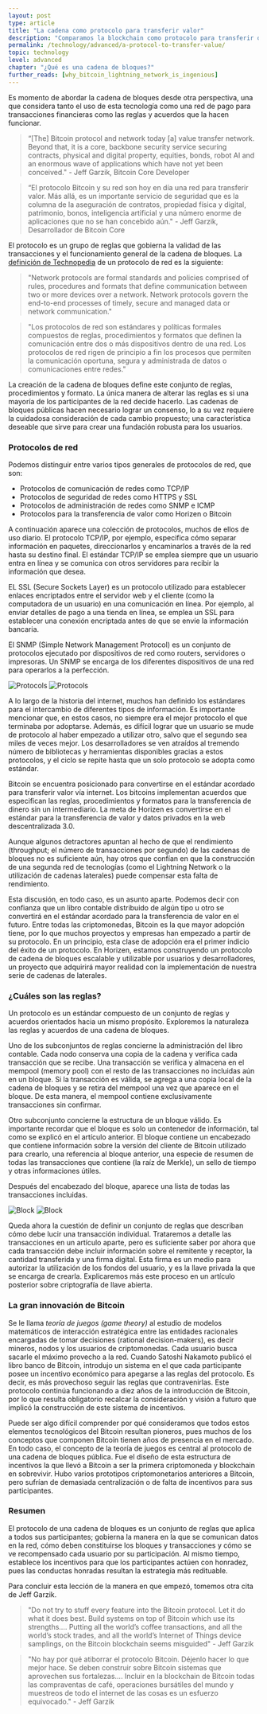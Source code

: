 ```yaml
---
layout: post
type: article
title: "La cadena como protocolo para transferir valor"
description: "Comparamos la blockchain como protocolo para transferir dinero con el internet como protocolo para transferir información."
permalink: /technology/advanced/a-protocol-to-transfer-value/
topic: technology
level: advanced
chapter: "¿Qué es una cadena de bloques?"
further_reads: [why_bitcoin_lightning_network_is_ingenious]
---
```


Es momento de abordar la cadena de bloques desde otra perspectiva, una que considera tanto el uso de esta tecnología como una red de pago para transacciones financieras como las reglas y acuerdos que la hacen funcionar.

> “[The] Bitcoin protocol and network today [a] value transfer network. Beyond that, it is a core, backbone security service securing contracts, physical and digital property, equities, bonds, robot AI and an enormous wave of applications which have not yet been conceived." - Jeff Garzik, Bitcoin Core Developer

> “El protocolo Bitcoin y su red son hoy en día una red para transferir valor. Más allá, es un importante servicio de seguridad que es la columna de la aseguración de contratos, propiedad física y digital, patrimonio, bonos, inteligencia artificial y una número enorme de aplicaciones que no se han concebido aún." - Jeff Garzik, Desarrollador de Bitcoin Core

El protocolo es un grupo de reglas que gobierna la validad de las transacciones y el funcionamiento general de la cadena de bloques. La [definición de Technopedia](https://www.techopedia.com/definition/12938/network-protocols) de un protocolo de red es la siguiente:

> "Network protocols are formal standards and policies comprised of rules, procedures and formats that define communication between two or more devices over a network. Network protocols govern the end-to-end processes of timely, secure and managed data or network communication."

> "Los protocolos de red son estándares y políticas formales compuestos de reglas, procedimientos y formatos que definen la comunicación entre dos o más dispositivos dentro de una red. Los protocolos de red rigen de principio a fin los procesos que permiten la comunicación oportuna, segura y administrada de datos o comunicaciones entre redes."

La creación de la cadena de bloques define este conjunto de reglas, procedimientos y formato. La única manera de alterar las reglas es si una mayoría de los participantes de la red decide hacerlo. Las cadenas de bloques públicas hacen necesario lograr un consenso, lo a su vez requiere la cuidadosa consideración de cada cambio propuesto; una característica deseable que sirve para crear una fundación robusta para los usuarios.

### Protocolos de red

Podemos distinguir entre varios tipos generales de protocolos de red, que son:

 - Protocolos de comunicación de redes como TCP/IP
 - Protocolos de seguridad de redes como HTTPS y SSL
 - Protocolos de administración de redes como SNMP e ICMP
 - Protocolos para la transferencia de valor como Horizen o Bitcoin

A continuación aparece una colección de protocolos, muchos de ellos de uso diario. El protocolo TCP/IP, por ejemplo, especifica cómo separar información en paquetes, direccionarlos y encaminarlos a través de la red hasta su destino final. El estándar TCP/IP se emplea siempre que un usuario entra en línea y se comunica con otros servidores para recibir la información que desea.

EL SSL (Secure Sockets Layer) es un protocolo utilizado para establecer enlaces encriptados entre el servidor web y el cliente (como la computadora de un usuario) en una comunicación en línea. Por ejemplo, al enviar detalles de pago a una tienda en línea, se emplea un SSL para establecer una conexión encriptada antes de que se envíe la información bancaria.

El SNMP (Simple Network Management Protocol) es un conjunto de protocolos ejecutado por dispositivos de red como routers, servidores o impresoras. Un SNMP se encarga de los diferentes dispositivos de una red para operarlos a la perfección.
 
![Protocols](/assets/post_files/technology/advanced/a-protocol-to-transfer-value/ES_protocols_D.jpg)
![Protocols](/assets/post_files/technology/advanced/a-protocol-to-transfer-value/ES_protocols_M.jpg)

A lo largo de la historia del internet, muchos han definido los estándares para el intercambio de diferentes tipos de información. Es importante mencionar que, en estos casos, no siempre era el mejor protocolo el que terminaba por adoptarse. Además, es difícil lograr que un usuario se mude de protocolo al haber empezado a utilizar otro, salvo que el segundo sea miles de veces mejor. Los desarrolladores se ven atraídos al tremendo número de bibliotecas y herramientas disponibles gracias a estos protocolos, y el ciclo se repite hasta que un solo protocolo se adopta como estándar.

Bitcoin se encuentra posicionado para convertirse en el estándar acordado para transferir valor vía internet. Los bitcoins implementan acuerdos que especifican las reglas, procedimientos y formatos para la transferencia de dinero sin un intermediario. La meta de Horizen es convertirse en el estándar para la transferencia de valor y datos privados en la web descentralizada 3.0.

Aunque algunos detractores apuntan al hecho de que el rendimiento (throughput; el número de transacciones por segundo) de las cadenas de bloques no es suficiente aún, hay otros que confían en que la construcción de una segunda red de tecnologías (como el Lightning Network o la utilización de cadenas laterales) puede compensar esta falta de rendimiento.

Esta discusión, en todo caso, es un asunto aparte. Podemos decir con confianza que un libro contable distribuido de algún tipo u otro se convertirá en el estándar acordado para la transferencia de valor en el futuro. Entre todas las criptomonedas, Bitcoin es la que mayor adopción tiene, por lo que muchos proyectos y empresas han empezado a partir de su protocolo. En un principio, esta clase de adopción era el primer indicio del éxito de un protocolo. En Horizen, estamos construyendo un protocolo de cadena de bloques escalable y utilizable por usuarios y desarrolladores, un proyecto que adquirirá mayor realidad con la implementación de nuestra serie de cadenas de laterales.

### ¿Cuáles son las reglas?

Un protocolo es un estándar compuesto de un conjunto de reglas y acuerdos orientados hacia un mismo propósito. Exploremos la naturaleza las reglas y acuerdos de una cadena de bloques.

Uno de los subconjuntos de reglas concierne la administración del libro contable. Cada nodo conserva una copia de la cadena y verifica cada transacción que se recibe. Una transacción se verifica y almacena en el mempool (memory pool) con el resto de las transacciones no incluidas aún en un bloque. Si la transacción es válida, se agrega a una copia local de la cadena de bloques y se retira del mempool una vez que aparece en el bloque. De esta manera, el mempool contiene exclusivamente transacciones sin confirmar.

Otro subconjunto concierne la estructura de un bloque válido. Es importante recordar que el bloque es solo un contenedor de información, tal como se explicó en el artículo anterior. El bloque contiene un encabezado que contiene información sobre la versión del cliente de Bitcoin utilizado para crearlo, una referencia al bloque anterior, una especie de resumen de todas las transacciones que contiene (la raíz de Merkle), un sello de tiempo y otras informaciones útiles.

Después del encabezado del bloque, aparece una lista de todas las transacciones incluidas.

![Block](/assets/post_files/technology/advanced/a-protocol-to-transfer-value/ES_block_D.jpg)
![Block](/assets/post_files/technology/advanced/a-protocol-to-transfer-value/ES_block_M.jpg)

Queda ahora la cuestión de definir un conjunto de reglas que describan cómo debe lucir una transacción individual. Trataremos a detalle las transacciones en un artículo aparte, pero es suficiente saber por ahora que cada transacción debe incluir información sobre el remitente y receptor, la cantidad transferida y una firma digital. Esta firma es un medio para autorizar la utilización de los fondos del usuario, y es la llave privada la que se encarga de crearla. Explicaremos más este proceso en un artículo posterior sobre criptografía de llave abierta.

### La gran innovación de Bitcoin

Se le llama _teoría de juegos (game theory)_ al estudio de modelos matemáticos de interacción estratégica entre las entidades racionales encargadas de tomar decisiones (rational decision-makers), es decir mineros, nodos y los usuarios de criptomonedas. Cada usuario busca sacarle el máximo provecho a la red. Cuando Satoshi Nakamoto publicó el libro banco de Bitcoin, introdujo un sistema en el que cada participante posee un incentivo económico para apegarse a las reglas del protocolo. Es decir, es más provechoso seguir las reglas que contravenirlas. Este protocolo continúa funcionando a diez años de la introducción de Bitcoin, por lo que resulta obligatorio recalcar la consideración y visión a futuro que implicó la construcción de este sistema de incentivos.

Puede ser algo difícil comprender por qué consideramos que todos estos elementos tecnológicos del Bitcoin resultan pioneros, pues muchos de los conceptos que componen Bitcoin tienen años de presencia en el mercado. En todo caso, el concepto de la teoría de juegos es central al protocolo de una cadena de bloques pública. Fue el diseño de esta estructura de incentivos la que llevó a Bitcoin a ser la primera criptomoneda y blockchain en sobrevivir. Hubo varios prototipos criptomonetarios anteriores a Bitcoin, pero sufrían de demasiada centralización o de falta de incentivos para sus participantes.

### Resumen

El protocolo de una cadena de bloques es un conjunto de reglas que aplica a todos sus participantes; gobierna la manera en la que se comunican datos en la red, cómo deben constituirse los bloques y transacciones y cómo se ve recompensado cada usuario por su participación. Al mismo tiempo, establece los incentivos para que los participantes actúen con honradez, pues las conductas honradas resultan la estrategia más redituable.

Para concluir esta lección de la manera en que empezó, tomemos otra cita de Jeff Garzik.

> "Do not try to stuff every feature into the Bitcoin protocol. Let it do what it does best. Build systems on top of Bitcoin which use its strengths.... Putting all the world’s coffee transactions, and all the world’s stock trades, and all the world’s Internet of Things device samplings, on the Bitcoin blockchain seems misguided" - Jeff Garzik

> "No hay por qué atiborrar el protocolo Bitcoin. Déjenlo hacer lo que mejor hace. Se deben construir sobre Bitcoin sistemas que aprovechen sus fortalezas....  Incluir en la blockchain de Bitcoin todas las compraventas de café, operaciones bursátiles del mundo y muestreos de todo el internet de las cosas es un esfuerzo equivocado." - Jeff Garzik

